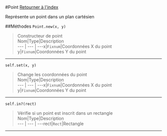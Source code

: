 #Point
[Retourner à l'index](README.md)

Représente un point dans un plan cartésien

##Méthodes
`Point.new(x, y)`

> Constructeur de point  
Nom|Type|Description  
--- | --- | ---x|`Fixnum`|Coordonnées X du point  
y|`Fixnum`|Coordonnées Y du point  
  
- - -

`self.set(x, y)`

> Change les coordonnées du point   
Nom|Type|Description  
--- | --- | ---x|`Fixnum`|Coordonnées X du point  
y|`Fixnum`|Coordonnées Y du point  
  
- - -

`self.in?(rect)`

> Vérifie si un point est inscrit dans un rectangle  
Nom|Type|Description  
--- | --- | ---rect|`Rect`|Rectangle  
  
- - -

